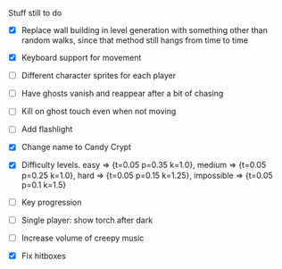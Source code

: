 Stuff still to do

- [X] Replace wall building in level generation with something other than random walks, since that method still hangs from time to time
- [X] Keyboard support for movement
- [ ] Different character sprites for each player
- [ ] Have ghosts vanish and reappear after a bit of chasing
- [ ] Kill on ghost touch even when not moving
- [ ] Add flashlight
- [X] Change name to Candy Crypt
- [X] Difficulty levels. easy => {t=0.05 p=0.35 k=1.0}, medium => {t=0.05 p=0.25 k=1.0}, hard => {t=0.05 p=0.15 k=1.25}, impossible => {t=0.05 p=0.1 k=1.5}
- [ ] Key progression
- [ ] Single player: show torch after dark
- [ ] Increase volume of creepy music
- [X] Fix hitboxes

